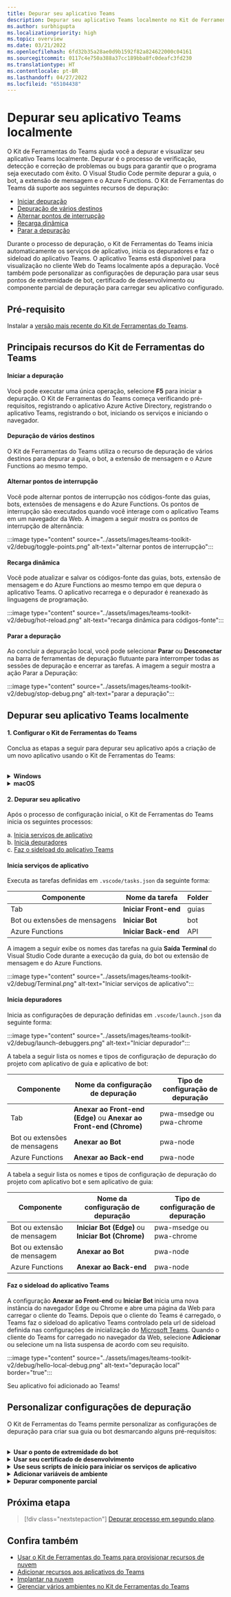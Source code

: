 ```yaml
---
title: Depurar seu aplicativo Teams
description: Depurar seu aplicativo Teams localmente no Kit de Ferramentas do Teams
ms.author: surbhigupta
ms.localizationpriority: high
ms.topic: overview
ms.date: 03/21/2022
ms.openlocfilehash: 6fd32b35a28ae0d9b1592f82a824622000c04161
ms.sourcegitcommit: 0117c4e750a388a37cc189bba8fc0deafc3fd230
ms.translationtype: HT
ms.contentlocale: pt-BR
ms.lasthandoff: 04/27/2022
ms.locfileid: "65104438"
---
```

# <a name="debug-your-teams-app-locally"></a>Depurar seu aplicativo Teams localmente

O Kit de Ferramentas do Teams ajuda você a depurar e visualizar seu aplicativo Teams localmente. Depurar é o processo de verificação, detecção e correção de problemas ou bugs para garantir que o programa seja executado com êxito. O Visual Studio Code permite depurar a guia, o bot, a extensão de mensagem e o Azure Functions. O Kit de Ferramentas do Teams dá suporte aos seguintes recursos de depuração:

* [Iniciar depuração](#start-debugging)
* [Depuração de vários destinos](#multi-target-debugging)
* [Alternar pontos de interrupção](#toggle-breakpoints)
* [Recarga dinâmica](#hot-reload)
* [Parar a depuração](#stop-debugging)  


Durante o processo de depuração, o Kit de Ferramentas do Teams inicia automaticamente os serviços de aplicativo, inicia os depuradores e faz o sideload do aplicativo Teams. O aplicativo Teams está disponível para visualização no cliente Web do Teams localmente após a depuração. Você também pode personalizar as configurações de depuração para usar seus pontos de extremidade de bot, certificado de desenvolvimento ou componente parcial de depuração para carregar seu aplicativo configurado.

## <a name="prerequisite"></a>Pré-requisito

Instalar a [versão mais recente do Kit de Ferramentas do Teams](https://marketplace.visualstudio.com/items?itemName=TeamsDevApp.ms-teams-vscode-extension).

## <a name="key-features-of-teams-toolkit"></a>Principais recursos do Kit de Ferramentas do Teams

#### <a name="start-debugging"></a>Iniciar a depuração

Você pode executar uma única operação, selecione **F5** para iniciar a depuração. O Kit de Ferramentas do Teams começa verificando pré-requisitos, registrando o aplicativo Azure Active Directory, registrando o aplicativo Teams, registrando o bot, iniciando os serviços e iniciando o navegador.

#### <a name="multi-target-debugging"></a>Depuração de vários destinos

O Kit de Ferramentas do Teams utiliza o recurso de depuração de vários destinos para depurar a guia, o bot, a extensão de mensagem e o Azure Functions ao mesmo tempo.

#### <a name="toggle-breakpoints"></a>Alternar pontos de interrupção

Você pode alternar pontos de interrupção nos códigos-fonte das guias, bots, extensões de mensagens e do Azure Functions. Os pontos de interrupção são executados quando você interage com o aplicativo Teams em um navegador da Web. A imagem a seguir mostra os pontos de interrupção de alternância:

   :::image type="content" source="../assets/images/teams-toolkit-v2/debug/toggle-points.png" alt-text="alternar pontos de interrupção":::

#### <a name="hot-reload"></a>Recarga dinâmica

Você pode atualizar e salvar os códigos-fonte das guias, bots, extensão de mensagem e do Azure Functions ao mesmo tempo em que depura o aplicativo Teams. O aplicativo recarrega e o depurador é reanexado às linguagens de programação.

   :::image type="content" source="../assets/images/teams-toolkit-v2/debug/hot-reload.png" alt-text="recarga dinâmica para códigos-fonte":::

#### <a name="stop-debugging"></a>Parar a depuração

Ao concluir a depuração local, você pode selecionar **Parar** ou **Desconectar** na barra de ferramentas de depuração flutuante para interromper todas as sessões de depuração e encerrar as tarefas. A imagem a seguir mostra a ação Parar a Depuração:

   :::image type="content" source="../assets/images/teams-toolkit-v2/debug/stop-debug.png" alt-text="parar a depuração":::

## <a name="debug-your-teams-app-locally"></a>Depurar seu aplicativo Teams localmente

#### <a name="1-set-up-your-teams-toolkit"></a>1. Configurar o Kit de Ferramentas do Teams

Conclua as etapas a seguir para depurar seu aplicativo após a criação de um novo aplicativo usando o Kit de Ferramentas do Teams:

<br>

<details>
<summary><b>Windows</b></summary>

1. Selecione **Depurar o Edge** ou **Depurar o Chrome** na **Executar e Depurar** na barra de atividades

   :::image type="content" source="../assets/images/teams-toolkit-v2/debug/debug-run.png" alt-text="Opção de navegador" border="false":::

1. Selecione **Iniciar depuração (F5)** ou  **Executar** para executar seu aplicativo Teams no modo de depuração

   :::image type="content" source="../assets/images/teams-toolkit-v2/debug/start-debugging.png" alt-text="Iniciar depuração" border="false":::

3. Selecione **Entrar** na conta do Microsoft 365

   :::image type="content" source="../assets/images/teams-toolkit-v2/debug/microsoft365-signin.png" alt-text="Entrar" border="true":::


   > [!TIP]
   > Você pode selecionar **Ler mais** para saber mais sobre o Programa para Desenvolvedores do Microsoft 365. O navegador da Web padrão é aberto para permitir que você entre na sua conta Microsoft 365 usando suas credenciais.

4. Selecione **Instalar** para a instalação do certificado de desenvolvimento para localhost

    :::image type="content" source="../assets/images/teams-toolkit-v2/debug/install-certificate.png" alt-text="certificado" border="true":::

   > [!TIP]
   > Você pode selecionar **Saiba mais** para saber mais sobre o certificado de desenvolvimento.

5. Selecione **Sim** se a seguinte caixa de diálogo for exibida:

    :::image type="content" source="../assets/images/teams-toolkit-v2/debug/development-certificate.png" alt-text="autoridade de certificação" border="true":::

O Kit de Ferramentas inicia uma nova instância do navegador Edge ou Chrome, dependendo da seleção e abre uma página da Web para carregar o cliente do Teams.  

</details>

<details>
<summary><b>macOS</b></summary>

1. Selecione **Depurar o Edge** ou **Depurar o Chrome** na **Executar e Depurar** na barra de atividades

   :::image type="content" source="../assets/images/teams-toolkit-v2/debug/debug-run.png" alt-text="Listas de navegadores" border="false":::

1. Selecione **Iniciar depuração (F5)** ou  **Executar** para executar seu aplicativo Teams no modo de depuração

   :::image type="content" source="../assets/images/teams-toolkit-v2/debug/start-debugging.png" alt-text="Depurar seu aplicativo" border="false":::

3. Selecione **Entrar** na conta do Microsoft 365

   :::image type="content" source="../assets/images/teams-toolkit-v2/debug/microsoft365-signin.png" alt-text="Entrar na conta M365" border="true":::

   > [!TIP]
   > Você pode selecionar **Ler mais** para saber mais sobre o Programa para Desenvolvedores do Microsoft 365. O navegador da Web padrão é aberto para permitir que você entre na sua conta Microsoft 365 usando suas credenciais.

4. Selecione **Instalar** para instalar o certificado de desenvolvimento para localhost

    :::image type="content" source="../assets/images/teams-toolkit-v2/debug/install-certificate.png" alt-text="certificado" border="true":::

   > [!TIP]
   > Você pode selecionar **Saiba mais** para saber mais sobre o certificado de desenvolvimento.

5. Insira seu **Nome de Usuário** e **Senha** e selecione **Atualizar Configurações** na caixa de diálogo a seguir:

    :::image type="content" source="../assets/images/teams-toolkit-v2/debug/mac-settings.png" alt-text="logon do mac" border="true":::

O Kit de Ferramentas inicia uma nova instância do navegador Edge ou Chrome, dependendo da seleção e abre uma página da Web para carregar o cliente do Teams. 

</details>


#### <a name="2-debug-your-app"></a>2. Depurar seu aplicativo

Após o processo de configuração inicial, o Kit de Ferramentas do Teams inicia os seguintes processos:

a. [Inicia serviços de aplicativo](#starts-app-services) </br>
b. [Inicia depuradores](#launches-debuggers)   </br>
      c. [Faz o sideload do aplicativo Teams](#sideloads-the-teams-app)
        
#### <a name="starts-app-services"></a>Inicia serviços de aplicativo

Executa as tarefas definidas em `.vscode/tasks.json` da seguinte forma:

|  Componente |  Nome da tarefa  | Folder |
| --- | --- | --- |
|  Tab |  **Iniciar Front-end** |  guias |
|  Bot ou extensões de mensagens |  **Iniciar Bot** |  bot |
|  Azure Functions |  **Iniciar Back-end** |  API |

A imagem a seguir exibe os nomes das tarefas na guia **Saída** **Terminal** do Visual Studio Code durante a execução da guia, do bot ou extensão de mensagem e do Azure Functions.

:::image type="content" source="../assets/images/teams-toolkit-v2/debug/Terminal.png" alt-text="Iniciar serviços de aplicativo":::

#### <a name="launches-debuggers"></a>Inicia depuradores

Inicia as configurações de depuração definidas em `.vscode/launch.json` da seguinte forma:

:::image type="content" source="../assets/images/teams-toolkit-v2/debug/launch-debuggers.png" alt-text="Iniciar depurador":::

A tabela a seguir lista os nomes e tipos de configuração de depuração do projeto com aplicativo de guia e aplicativo de bot:

|  Componente |  Nome da configuração de depuração  | Tipo de configuração de depuração |
| --- | --- | --- |
|  Tab |  **Anexar ao Front-end (Edge)** ou  **Anexar ao Front-end (Chrome)**  |  pwa-msedge ou pwa-chrome  |
|  Bot ou extensões de mensagens |   **Anexar ao Bot** |  pwa-node |
| Azure Functions |   **Anexar ao Back-end** |  pwa-node |

A tabela a seguir lista os nomes e tipos de configuração de depuração do projeto com aplicativo bot e sem aplicativo de guia:

|  Componente |  Nome da configuração de depuração  | Tipo de configuração de depuração  |
| --- | --- | --- |
|  Bot ou extensão de mensagem  | **Iniciar Bot (Edge)** ou  **Iniciar Bot (Chrome)**  |   pwa-msedge ou pwa-chrome  |
|  Bot ou extensão de mensagem  |   **Anexar ao Bot** |  pwa-node  |
|  Azure Functions |  **Anexar ao Back-end** |  pwa-node |

#### <a name="sideloads-the-teams-app"></a>Faz o sideload do aplicativo Teams

A configuração **Anexar ao Front-end** ou **Iniciar Bot** inicia uma nova instância do navegador Edge ou Chrome e abre uma página da Web para carregar o cliente do Teams. Depois que o cliente do Teams é carregado, o Teams faz o sideload do aplicativo Teams controlado pela url de sideload definida nas configurações de inicialização do [Microsoft Teams](https://teams.microsoft.com/l/app/>${localTeamsAppId}?installAppPackage=true&webjoin=true&${account-hint}).  Quando o cliente do Teams for carregado no navegador da Web, selecione **Adicionar** ou selecione um na lista suspensa de acordo com seu requisito.

   :::image type="content" source="../assets/images/teams-toolkit-v2/debug/hello-local-debug.png" alt-text="depuração local" border="true":::

   Seu aplicativo foi adicionado ao Teams!

## <a name="customize-debug-settings"></a>Personalizar configurações de depuração

O Kit de Ferramentas do Teams permite personalizar as configurações de depuração para criar sua guia ou bot desmarcando alguns pré-requisitos:

<br>

<details>
<summary><b>Usar o ponto de extremidade do bot</b></summary>

1. Nas configurações do Visual Studio Code, desmarque **Verificar se o Ngrok está instalado e foi iniciado (ngrok)**

1. Defina a configuração do siteEndpoint em `.fx/configs/config.local.json` para o seu ponto de extremidade

```json
{
    "bot": {
        "siteEndpoint": "https://your-bot-tunneling-url"
    }
}

```

:::image type="content" source="../assets/images/teams-toolkit-v2/debug/bot-endpoint.png" alt-text="Personalizar o ponto de extremidade do bot":::

</details>

<details>
<summary><b>Usar seu certificado de desenvolvimento</b></summary>

1. Nas configurações do Visual Studio Code, desmarque **Verificar se o certificado de desenvolvimento é confiável (devCert)**

1. Defina a configuração `sslCertFile` e `sslKeyFile` em `.fx/configs/config.local.json` para o caminho do arquivo de certificado e o caminho do arquivo de chave

```json
{
    "frontend": {
        "sslCertFile": "",
        "sslKeyFile": ""
    }
}
```

:::image type="content" source="../assets/images/teams-toolkit-v2/debug/development-certificate-customize.png" alt-text="Personalizar certificado":::

</details>

<details>
<summary><b>Use seus scripts de início para iniciar os serviços de aplicativo</b></summary>

1. Para a guia, atualize o script `dev:teamsfx` em `tabs/package.json`

1. Para o bot ou extensão de mensagem, atualize o script `dev:teamsfx` em `bot/package.json`

1. Para o Azure Functions, atualize o script `dev:teamsfx` em `api/package.json` e para o script de atualização do TypeScript `watch:teamsfx`

   > [!NOTE]
   > Atualmente, a guia, o bot, os aplicativos de extensão de mensagem e as portas do Azure Functions não suportam a personalização.

</details>

<details>
<summary><b>Adicionar variáveis de ambiente</b></summary>

Você pode adicionar variáveis de ambiente ao arquivo `.env.teamsfx.local` para guias, bots, extensão de mensagem e para o Azure Functions. O Kit de Ferramentas do Teams carrega as variáveis de ambiente adicionadas para iniciar serviços durante a depuração local.

 > [!NOTE]
 > Certifique-se de iniciar uma nova depuração local depois de adicionar novas variáveis de ambiente, pois elas não dão suporte à recarga dinâmica.

</details>

<details>
<summary><b>Depurar componente parcial</b></summary>


O Kit de Ferramentas do Teams utiliza a depuração de vários destinos do Visual Studio Code para depurar a guia, o bot, a extensão de mensagem e o Azure Functions ao mesmo tempo. Você pode atualizar `.vscode/launch.json` e `.vscode/tasks.json` para depurar componente parcial. Se você quiser depurar a guia somente em uma guia mais bot com o projeto do Azure Functions, use as seguintes etapas:

1. Comentário **Anexar ao Bot** e **Anexar ao Back-end** do composto de depuração em `.vscode/launch.json`

   ```json
   {
       "name": "Debug (Edge)",
        "configurations": [
           "Attach to Frontend (Edge)",
           // "Attach to Bot",
           // "Attach to Backend""
           ],
           "preLaunchTask": "Pre Debug Check & Start All",
           "presentation": {
               "group": "all",
               "order": 1
           },
           "stopAll": true

   }
   ```

2. Comentário **Iniciar Back-end** e Iniciar Bot a partir da tarefa Iniciar Tudo em .vscode/tasks.json

   ```json
   {
                                           
       "label": "Start All",
       "dependsOn": [
           "Start Frontend",
             // "Start Backend",
             // "Start Bot"

         ]
              
   }
   ```

</details>


## <a name="next-step"></a>Próxima etapa

> [!div class="nextstepaction"]
> [Depurar processo em segundo plano](debug-background-process.md).

## <a name="see-also"></a>Confira também

* [Usar o Kit de Ferramentas do Teams para provisionar recursos de nuvem](provision.md)
* [Adicionar recursos aos aplicativos do Teams](add-capability.md)
* [Implantar na nuvem](deploy.md)
* [Gerenciar vários ambientes no Kit de Ferramentas do Teams](TeamsFx-multi-env.md)
